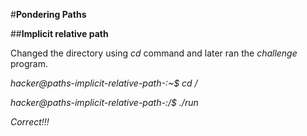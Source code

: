 #**Pondering Paths**

##**Implicit relative path**

Changed the directory using _cd_ command and later ran the _challenge_ program.  

_hacker@paths-implicit-relative-path-:~$ cd /_

_hacker@paths-implicit-relative-path-:/$ ./run_

_Correct!!!_
